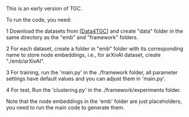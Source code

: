 This is an early version of TGC.

To run the code, you need:

1 Download the datasets from [[Data4TGC](https://github.com/MGitHubL/Data4TGC)] and create "data" folder in the same directory as the "emb" and "framework" folders.

2 For each dataset, create a folder in "emb" folder with its corresponding name to store node embeddings, i.e., for arXivAI dataset, create "./emb/arXivAI".

3 For training, run the 'main.py' in the ./framework folder, all parameter settings have default values and you can adjust them in 'main.py'.

4 For test, Run the 'clustering.py' in the ./framework/experiments folder.

Note that the node embeddings in the 'emb' folder are just placeholders, you need to run the main code to generate them.

